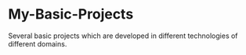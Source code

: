# My-Basic-Projects
Several basic projects which are developed in different technologies of different domains.
